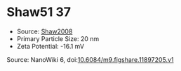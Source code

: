 <a name="material" />

# Shaw51 37
<script type="application/ld+json">
  {
    "@context": "https://schema.org/",
    "@type": "ChemicalSubstance",
    "@id": "https://egonw.github.io/nanowiki/nanowiki67.html#material",
    "http://purl.org/dc/terms/conformsTo":
      {
        "@type": "CreativeWork",
        "@id": "https://bioschemas.org/profiles/ChemicalSubstance/0.4-RELEASE/"
      },
    "identfier": "67",
    "name": "Shaw51 37",
    "url": "https://egonw.github.io/nanowiki/nanowiki67.html#material",
    "sameAs": "http://127.0.0.1/mediawiki/index.php/Special:URIResolver/Shaw51_37"
  }
</script>


* Source: [Shaw2008](articleShaw2008.md)
* Primary Particle Size: 20 nm
* Zeta Potential: -16.1 mV


Source: NanoWiki 6, doi:[10.6084/m9.figshare.11897205.v1](https://doi.org/10.6084/m9.figshare.11897205.v1)
